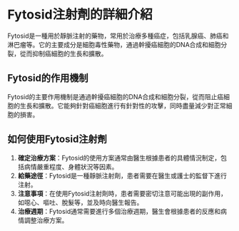 # Fytosid注射劑的詳細介紹
Fytosid是一種用於靜脈注射的藥物，常用於治療多種癌症，包括乳腺癌、肺癌和淋巴瘤等。它的主要成分是細胞毒性藥物，通過幹擾癌細胞的DNA合成和細胞分裂，從而抑制癌細胞的生長和擴散。
## Fytosid的作用機制
Fytosid的主要作用機制是通過幹擾癌細胞的DNA合成和細胞分裂，從而阻止癌細胞的生長和擴散。它能夠針對癌細胞進行有針對性的攻擊，同時盡量減少對正常細胞的損害。
## 如何使用Fytosid注射劑
1. **確定治療方案**：Fytosid的使用方案通常由醫生根據患者的具體情況制定，包括病情嚴重程度、身體狀況等因素。
2. **給藥途徑**：Fytosid是一種靜脈注射劑，患者需要在醫生或護士的監督下進行注射。
3. **注意事項**：在使用Fytosid注射劑時，患者需要密切注意可能出現的副作用，如噁心、嘔吐、脫髮等，並及時向醫生報告。
4. **治療週期**：Fytosid通常需要進行多個治療週期，醫生會根據患者的反應和病情調整治療方案。